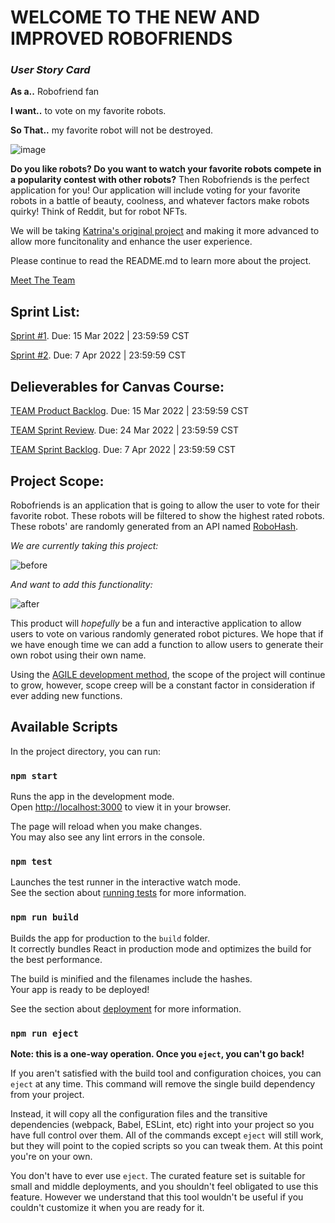 # WELCOME TO THE NEW AND IMPROVED ROBOFRIENDS

### _User Story Card_

**As a..** Robofriend fan

**I want..** to vote on my favorite robots.

**So That..** my favorite robot will not be destroyed.

![image](https://user-images.githubusercontent.com/89221221/158474163-8cc7e6bc-7d84-48e1-a713-115141a736d3.png)

**Do you like robots? Do you want to watch your favorite robots compete in a popularity contest with other robots?** Then Robofriends is the perfect application for you! Our application will include voting for your favorite robots in a battle of beauty, coolness, and whatever factors make robots quirky! Think of Reddit, but for robot NFTs. 

We will be taking [Katrina's original project](https://kat-robofriends.herokuapp.com/) and making it more advanced to allow more funcitonality and enhance the user experience.

Please continue to read the README.md to learn more about the project.

[Meet The Team](https://github.com/zanemooney/robofriends_cis486/wiki)

## Sprint List:

[Sprint #1](https://github.com/zanemooney/robofriends_cis486/milestone/1). Due: 15 Mar 2022 | 23:59:59 CST

[Sprint #2](https://github.com/zanemooney/robofriends_cis486/milestone/2). Due: 7 Apr 2022 | 23:59:59 CST

## Delieverables for Canvas Course:

[TEAM Product Backlog](https://una.instructure.com/courses/68232/assignments/660141). Due: 15 Mar 2022 | 23:59:59 CST

[TEAM Sprint Review](https://una.instructure.com/courses/68232/assignments/686596). Due: 24 Mar 2022 | 23:59:59 CST

[TEAM Sprint Backlog](https://una.instructure.com/courses/68232/assignments/660145). Due: 7 Apr 2022 | 23:59:59 CST

## Project Scope:

Robofriends is an application that is going to allow the user to vote for their favorite robot. These robots will be filtered to show the highest rated robots. These robots' are randomly generated from an API named [RoboHash](https://robohash.org/).

_We are currently taking this project:_

![before](https://user-images.githubusercontent.com/89221221/158468873-df1334fb-9b48-4e41-80eb-428caef01e80.PNG)


_And want to add this functionality:_

![after](https://user-images.githubusercontent.com/89221221/158468933-1ea8ccde-4f05-4fc0-bb1b-12f77963f34b.PNG)

This product will _hopefully_ be a fun and interactive application to allow users to vote on various randomly generated robot pictures. We hope that if we have enough time we can add a function to allow users to generate their own robot using their own name.

Using the [AGILE development method](https://agilemanifesto.org/), the scope of the project will continue to grow, however, scope creep will be a constant factor in consideration if ever adding new functions.

## Available Scripts

In the project directory, you can run:

### `npm start`

Runs the app in the development mode.\
Open [http://localhost:3000](http://localhost:3000) to view it in your browser.

The page will reload when you make changes.\
You may also see any lint errors in the console.

### `npm test`

Launches the test runner in the interactive watch mode.\
See the section about [running tests](https://facebook.github.io/create-react-app/docs/running-tests) for more information.

### `npm run build`

Builds the app for production to the `build` folder.\
It correctly bundles React in production mode and optimizes the build for the best performance.

The build is minified and the filenames include the hashes.\
Your app is ready to be deployed!

See the section about [deployment](https://facebook.github.io/create-react-app/docs/deployment) for more information.

### `npm run eject`

**Note: this is a one-way operation. Once you `eject`, you can't go back!**

If you aren't satisfied with the build tool and configuration choices, you can `eject` at any time. This command will remove the single build dependency from your project.

Instead, it will copy all the configuration files and the transitive dependencies (webpack, Babel, ESLint, etc) right into your project so you have full control over them. All of the commands except `eject` will still work, but they will point to the copied scripts so you can tweak them. At this point you're on your own.

You don't have to ever use `eject`. The curated feature set is suitable for small and middle deployments, and you shouldn't feel obligated to use this feature. However we understand that this tool wouldn't be useful if you couldn't customize it when you are ready for it.
